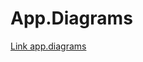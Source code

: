 <h1>App.Diagrams</h1>
<a href="https://drive.google.com/file/d/1i4hc9ncxCQ3NNW9hHL7taxo4BDM0_5lZ/view?usp=sharing">Link app.diagrams</a>
